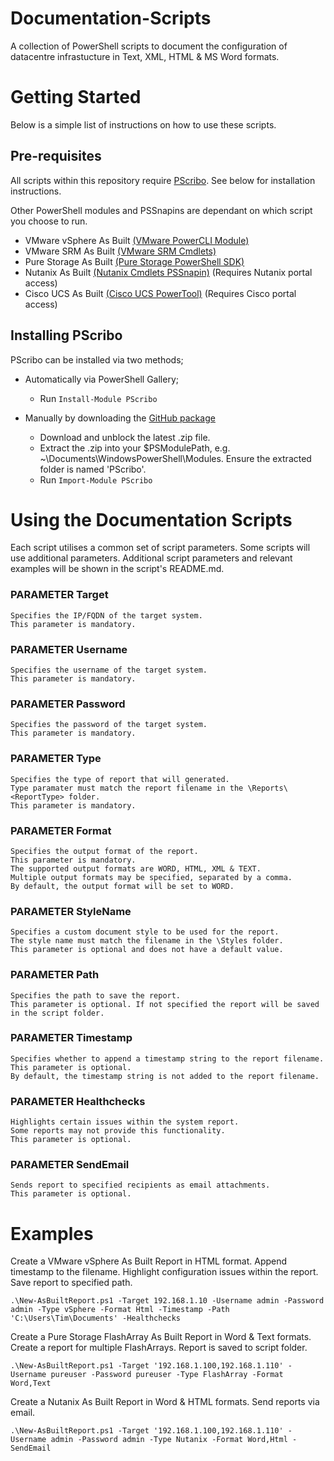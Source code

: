 # Documentation-Scripts

A collection of PowerShell scripts to document the configuration of datacentre infrastucture in Text, XML, HTML & MS Word formats.

# Getting Started
Below is a simple list of instructions on how to use these scripts.

## Pre-requisites

All scripts within this repository require [PScribo](https://github.com/iainbrighton/PScribo). See below for installation instructions.

Other PowerShell modules and PSSnapins are dependant on which script you choose to run.

- VMware vSphere As Built [(VMware PowerCLI Module)](https://www.powershellgallery.com/packages/VMware.PowerCLI/10.0.0.7895300)
- VMware SRM As Built [(VMware SRM Cmdlets)](https://github.com/benmeadowcroft/SRM-Cmdlets.git)
- Pure Storage As Built [(Pure Storage PowerShell SDK)](https://www.powershellgallery.com/packages/PureStoragePowerShellSDK/1.7.4.0)
- Nutanix As Built [(Nutanix Cmdlets PSSnapin)](https://portal.nutanix.com) (Requires Nutanix portal access)
- Cisco UCS As Built [(Cisco UCS PowerTool)](https://software.cisco.com/download) (Requires Cisco portal access)

## Installing PScribo
PScribo can be installed via two methods;
- Automatically via PowerShell Gallery;
  - Run `Install-Module PScribo`

- Manually by downloading the [GitHub package](https://github.com/iainbrighton/PScribo)
  - Download and unblock the latest .zip file.
  - Extract the .zip into your $PSModulePath, e.g. ~\Documents\WindowsPowerShell\Modules.
    Ensure the extracted folder is named 'PScribo'.
  - Run `Import-Module PScribo`

# Using the Documentation Scripts

Each script utilises a common set of script parameters. Some scripts will use additional parameters. Additional script parameters and relevant examples will be shown in the script's README.md.

### PARAMETER Target
    Specifies the IP/FQDN of the target system.
    This parameter is mandatory.

### PARAMETER Username
    Specifies the username of the target system.
    This parameter is mandatory.

### PARAMETER Password
    Specifies the password of the target system.
    This parameter is mandatory.

### PARAMETER Type
    Specifies the type of report that will generated.
    Type paramater must match the report filename in the \Reports\<ReportType> folder.
    This parameter is mandatory.

### PARAMETER Format
    Specifies the output format of the report.
    This parameter is mandatory.
    The supported output formats are WORD, HTML, XML & TEXT.
    Multiple output formats may be specified, separated by a comma.
    By default, the output format will be set to WORD.

### PARAMETER StyleName
    Specifies a custom document style to be used for the report.
    The style name must match the filename in the \Styles folder.
    This parameter is optional and does not have a default value.

### PARAMETER Path
    Specifies the path to save the report.
    This parameter is optional. If not specified the report will be saved in the script folder.
    
### PARAMETER Timestamp
    Specifies whether to append a timestamp string to the report filename.
    This parameter is optional. 
    By default, the timestamp string is not added to the report filename.

### PARAMETER Healthchecks
    Highlights certain issues within the system report.
    Some reports may not provide this functionality.
    This parameter is optional.

### PARAMETER SendEmail
    Sends report to specified recipients as email attachments.
    This parameter is optional.

# Examples
Create a VMware vSphere As Built Report in HTML format. Append timestamp to the filename. Highlight configuration issues within the report. Save report to specified path.

`.\New-AsBuiltReport.ps1 -Target 192.168.1.10 -Username admin -Password admin -Type vSphere -Format Html -Timestamp -Path 'C:\Users\Tim\Documents' -Healthchecks`

Create a Pure Storage FlashArray As Built Report in Word & Text formats. Create a report for multiple FlashArrays. Report is saved to script folder.

`.\New-AsBuiltReport.ps1 -Target '192.168.1.100,192.168.1.110' -Username pureuser -Password pureuser -Type FlashArray -Format Word,Text`

Create a Nutanix As Built Report in Word & HTML formats. Send reports via email.

`.\New-AsBuiltReport.ps1 -Target '192.168.1.100,192.168.1.110' -Username admin -Password admin -Type Nutanix -Format Word,Html -SendEmail`